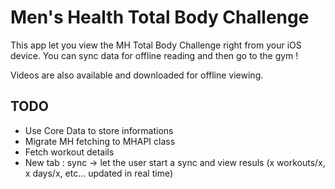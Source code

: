 # Men's Health Total Body Challenge

This app let you view the MH Total Body Challenge right from your iOS device.
You can sync data for offline reading and then go to the gym !

Videos are also available and downloaded for offline viewing.

## TODO

- Use Core Data to store informations
- Migrate MH fetching to MHAPI class
- Fetch workout details
- New tab : sync -> let the user start a sync and view resuls (x workouts/x, x days/x, etc... updated in real time)

